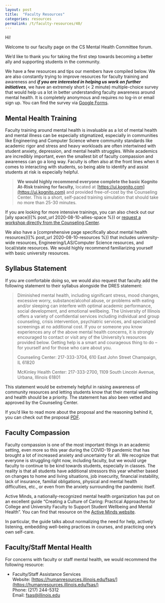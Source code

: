 ```yaml
---
layout: post
title:  "Faculty Resources"
categories: resources
permalink: /t/faculty-resources/40/
---
```


Hi! 

Welcome to our faculty page on the CS Mental Health Committee forum. 

We’d like to thank you for taking the first step towards becoming a better ally and supporting students in the community.

We have a few resources and tips our members have compiled below. We are also constantly trying to improve resources for faculty training and awareness and ***if you are interested in helping us work on further initiatives***, we have an extremely short (< 2 minute) multiple-choice survey that would help us a lot in better understanding faculty awareness around mental health. It is completely anonymous and requires no log-in or email sign up. You can find the survey via [Google Forms](https://forms.gle/Z6s2Lei2HSwAQ5r37). 

## Mental Health Training

Faculty training around mental health is invaluable as a lot of mental health and mental illness can be especially stigmatized, especially in communities like Engineering and Computer Science where community standards like academic rigor and stress and heavy workloads are often intertwined with student anxiety, depression, and mental health struggles. While academics are incredibly important, even the smallest bit of faculty compassion and awareness can go a long way. Faculty is often also at the front lines when it comes to interacting with students, so being able to identify and assist students at risk is especially helpful.

> **We would highly recommend everyone complete the basic Kognito At-Risk training for faculty,** located at [https://ui.kognito.com](https://ui.kognito.com) and provided free-of-cost by the Counseling Center. This is a short, self-paced training simulation that should take no more than 25-30 minutes.

If you are looking for more intensive trainings, you can also check out our [ally space]({% post_url 2020-08-10-allies-space %}) or [request a workshop directly from the Counseling Center](http://www.counselingcenter.illinois.edu/outreach-and-prevention/request-outreach).

We also have a [comprehensive page specifically about mental health resources]({% post_url 2020-08-10-resources %}) that includes university-wide resources, Engineering/LAS/Computer Science resources, and local/state resources. We would highly recommend familiarizing yourself with basic university resources.

## Syllabus Statement

If you are comfortable doing so, we would also request that faculty add the following statement to their syllabus alongside the DRES statement: 

> Diminished mental health, including significant stress, mood changes, excessive worry, substance/alcohol abuse, or problems with eating and/or sleeping can interfere with optimal academic performance, social development, and emotional wellbeing. The University of Illinois offers a variety of confidential services including individual and group counseling, crisis intervention, psychiatric services, and specialized screenings at no additional cost. If you or someone you know experiences any of the above mental health concerns, it is strongly encouraged to contact or visit any of the University’s resources provided below. Getting help is a smart and courageous thing to do – for yourself and for those who care about you.
> 
> Counseling Center: 217-333-3704, 610 East John Street Champaign, IL 61820
>
> McKinley Health Center: 217-333-2700, 1109 South Lincoln Avenue, Urbana, Illinois 61801

This statement would be extremely helpful in raising awareness of community resources and letting students know that their mental wellbeing and health should be a priority. The statement has also been vetted and approved by the Counseling Center.

If you’d like to read more about the proposal and the reasoning behind it, you can check out the proposal [PDF](/assets/syllabus_statement.pdf).

## Faculty Compassion

Faculty compassion is one of the most important things in an academic setting, even more so this year during the COVID-19 pandemic that has brought a lot of increased anxiety and uncertainty for all. We recognize that everyone is struggling right now, including faculty, but we would urge faculty to continue to be kind towards students, especially in classes. The reality is that all students have additional stressors this year whether based on changes to home and living situations, job insecurity, financial instability, lack of insurance, familial obligations, physical and mental health difficulties, etc., or even from the anxiety surrounding the pandemic itself.

Active Minds, a nationally-recognized mental health organization has put on an excellent guide “Creating a Culture of Caring: Practical Approaches for College and University Faculty to Support Student Wellbeing and Mental Health”. You can find that resource on the [Active Minds website](https://www.activeminds.org/wp-content/uploads/2020/04/Faculty-Resource_Creating-a-Culture-of-Caring.pdf).

In particular, the guide talks about normalizing the need for help, actively listening, embedding well-being practices in courses, and practicing one’s own self-care.

## Faculty/Staff Mental Health

For concerns with faculty or staff mental health, we would recommend the following resource:

* Faculty/Staff Assistance Services
<br> Website: [https://humanresources.illinois.edu/fsas/](https://humanresources.illinois.edu/fsas/)
<br> Phone: (217) 244-5312
<br> Email: [fsas@illinois.edu](mailto:fsas@illinois.edu)